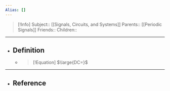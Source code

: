 ```yaml
---
Alias: []
---
```

> [!Info]
> Subject:: [[Signals, Circuits, and Systems]]
> Parents:: [[Periodic Signals]]
> Friends:: 
> Children:: 
---
- ## Definition
	- > [!Equation]
	  > $\large{DC=}$
---
- ## Reference